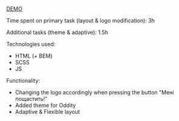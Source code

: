 [DEMO](https://voronevska.github.io/google_oddity/)

Time spent on primary task (layout & logo modification): 3h

Additional tasks (theme & adaptive): 1.5h

Technologies used:
- HTML (+ BEM)
- SCSS
- JS

Functionality:
- Changing the logo accordingly when pressing the button "Мені пощастить!"
- Added theme for Oddity
- Adaptive & Flexible layout

